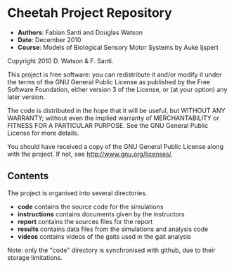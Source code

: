 Cheetah Project Repository
===========================

* __Authors__: Fabian Santi and Douglas Watson
* __Date__: December 2010
* __Course__: Models of Biological Sensory Motor Systems by Auke Ijspert


Copyright 2010 D. Watson & F. Santi.

This project is free software: you can redistribute it and/or modify it under the terms of the GNU General Public License as published by the Free Software Foundation, either version 3 of the License, or (at your option) any later version.

The code is distributed in the hope that it will be useful, but WITHOUT ANY WARRANTY; without even the implied warranty of MERCHANTABILITY or FITNESS FOR A PARTICULAR PURPOSE. See the GNU General Public License for more details.

You should have received a copy of the GNU General Public License along with the project. If not, see http://www.gnu.org/licenses/.

Contents
------------

The project is organised into several directories.

* __code__ contains the source code for the simulations
* __instructions__ contains documents given by the instructors
* __report__ contains the sources files for the report
* __results__ contains data files from the simulations and analysis code
* __videos__ contains videos of the gaits used in the gait analysis

Note: only the "code" directory is synchronised with github, due to their 
storage limitations.

